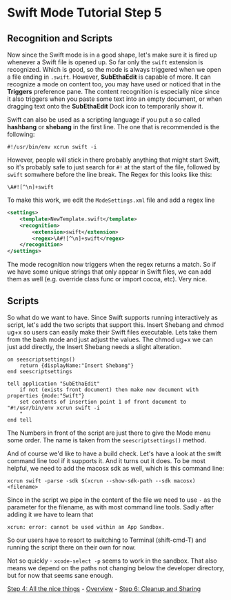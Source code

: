# Swift Mode Tutorial Step 5
## Recognition and Scripts

Now since the Swift mode is in a good shape, let's make sure it is fired up whenever a Swift file is opened up. So far only the `swift` extension is recognized. Which is good, so the mode is always triggered when we open a file ending in `.swift`. However, __SubEthaEdit__ is capable of more. It can recognize a mode on content too, you may have used or noticed that in the __Triggers__ preference pane. The content recognition is especially nice since it also triggers when you paste some text into an empty document, or when dragging text onto the __SubEthaEdit__ Dock icon to temporarily show it.

Swift can also be used as a scripting language if you put a so called __hashbang__ or __shebang__ in the first line. The one that is recommended is the following:

	#!/usr/bin/env xcrun swift -i 
 
However, people will stick in there probably anything that might start Swift, so it's probably safe to just search for `#!` at the start of the file, followed by `swift` somwhere before the line break. The Regex for this looks like this:

```
\A#![^\n]+swift
```

To make this work, we edit the `ModeSettings.xml` file and add a regex line

```xml
<settings>
	<template>NewTemplate.swift</template>
	<recognition>
		<extension>swift</extension>
		<regex>\A#![^\n]+swift</regex>
	</recognition>
</settings>
```

The mode recognition now triggers when the regex returns a match. So if we have some unique strings that only appear in Swift files, we can add them as well (e.g. override class func or import cocoa, etc). Very nice.


## Scripts

So what do we want to have. Since Swift supports running interactively as script, let's add the two scripts that support this. Insert Shebang and chmod ug+x so users can easily make their Swift files executable. Lets take them from the bash mode and just adjust the values. The chmod ug+x we can just add directly, the Insert Shebang needs a slight alteration.

```AppleScript
on seescriptsettings()
	return {displayName:"Insert Shebang"}
end seescriptsettings

tell application "SubEthaEdit"
	if not (exists front document) then make new document with properties {mode:"Swift"}
	set contents of insertion point 1 of front document to "#!/usr/bin/env xcrun swift -i
	"
end tell
```

The Numbers in front of the script are just there to give the Mode menu some order. The name is taken from the `seescriptsettings()`  method.

And of course we'd like to have a build check. Let's have a look at the swift command line tool if it supports it. And it turns out it does. To be most helpful, we need to add the macosx sdk as well, which is this command line:

```Shell
xcrun swift -parse -sdk $(xcrun --show-sdk-path --sdk macosx) <filename> 
```

Since in the script we pipe in the content of the file we need to use `-` as the parameter for the filename, as with most command line tools. Sadly after adding it we have to learn that

```Shell
xcrun: error: cannot be used within an App Sandbox.
```

So our users have to resort to switching to Terminal (shift-cmd-T) and running the script there on their own for now. 

Not so quickly - `xcode-select -p` seems to work in the sandbox. That also means we depend on the paths not changing below the developer directory, but for now that seems sane enough.



<!-- Tutorial Navigation -->
[Step 4: All the nice things](../SwiftModeStep4) - [Overview](..) - [Step 6: Cleanup and Sharing](../SwiftModeStep6)

